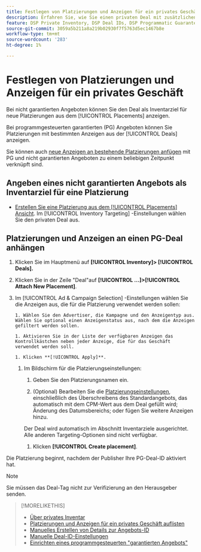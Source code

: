 ```yaml
---
title: Festlegen von Platzierungen und Anzeigen für ein privates Geschäft
description: Erfahren Sie, wie Sie einen privaten Deal mit zusätzlichen Platzierungen und Anzeigen verwenden.
feature: DSP Private Inventory, DSP Deal IDs, DSP Programmatic Guaranteed Deals
source-git-commit: 3059a5b211a8a219b02930f7f5763d5ec1467b8e
workflow-type: tm+mt
source-wordcount: '283'
ht-degree: 1%

---
```


# Festlegen von Platzierungen und Anzeigen für ein privates Geschäft

Bei nicht garantierten Angeboten können Sie den Deal als Inventarziel für neue Platzierungen aus dem [!UICONTROL Placements] anzeigen.

Bei programmgesteuerten garantierten (PG) Angeboten können Sie Platzierungen mit bestimmten Anzeigen aus der [!UICONTROL Deals] anzeigen.

Sie können auch [neue Anzeigen an bestehende Platzierungen anfügen](/help/dsp/campaign-management/ads/ad-attach-to-placement.md) mit PG und nicht garantierten Angeboten zu einem beliebigen Zeitpunkt verknüpft sind.

## Angeben eines nicht garantierten Angebots als Inventarziel für eine Platzierung

* [Erstellen Sie eine Platzierung aus dem [!UICONTROL Placements] Ansicht](/help/dsp/campaign-management/placements/placement-create.md). Im [!UICONTROL Inventory Targeting] -Einstellungen wählen Sie den privaten Deal aus.

## Platzierungen und Anzeigen an einen PG-Deal anhängen

1. Klicken Sie im Hauptmenü auf **[!UICONTROL Inventory]> [!UICONTROL Deals].**

1. Klicken Sie in der Zeile &quot;Deal&quot;auf  **[!UICONTROL ...]>[!UICONTROL Attach New Placement]**.

1. Im [!UICONTROL Ad & Campaign Selection] -Einstellungen wählen Sie die Anzeigen aus, die für die Platzierung verwendet werden sollen:

       1. Wählen Sie den Advertiser, die Kampagne und den Anzeigentyp aus. Wählen Sie optional einen Anzeigenstatus aus, nach dem die Anzeigen gefiltert werden sollen.
       
       1. Aktivieren Sie in der Liste der verfügbaren Anzeigen das Kontrollkästchen neben jeder Anzeige, die für das Geschäft verwendet werden soll.
       
       1. Klicken **[!UICONTROL Apply]**.
   
   1. Im Bildschirm für die Platzierungseinstellungen:

      1. Geben Sie den Platzierungsnamen ein.

      1. (Optional) Bearbeiten Sie die [Platzierungseinstellungen](/help/dsp/campaign-management/placements/placement-settings.md), einschließlich des Überschreibens des Standardangebots, das automatisch mit dem CPM-Wert aus dem Deal gefüllt wird; Änderung des Datumsbereichs; oder fügen Sie weitere Anzeigen hinzu.

      Der Deal wird automatisch im Abschnitt Inventarziele ausgerichtet. Alle anderen Targeting-Optionen sind nicht verfügbar.

      1. Klicken **[!UICONTROL Create placement]**.


Die Platzierung beginnt, nachdem der Publisher Ihre PG-Deal-ID aktiviert hat.

>[!NOTE]
>
> Sie müssen das Deal-Tag nicht zur Verifizierung an den Herausgeber senden.

>[!MORELIKETHIS]
>
>* [Über privates Inventar](private-inventory-about.md)
>* [Platzierungen und Anzeigen für ein privates Geschäft auflisten](/help/dsp/inventory/private-deal-view-placements.md)
>* [Manuelles Erstellen von Details zur Angebots-ID](deal-id-create.md)
>* [Manuelle Deal-ID-Einstellungen](deal-id-settings.md)
>* [Einrichten eines programmgesteuerten &quot;garantierten Angebots&quot;](programmatic-guaranteed-set-up.md)

